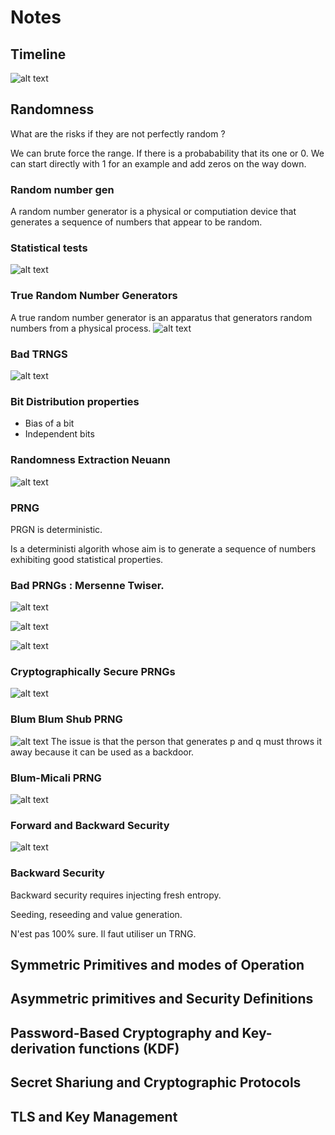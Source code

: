 # Notes

## Timeline 

![alt text](image.png)

## Randomness

What are the risks if they are not perfectly random ?

We can brute force the range.
If there is a probabability that its one or 0. We can start directly with 1 for an example and add zeros on the way down.

### Random number gen

A random number generator is a physical or computiation device that generates a sequence of numbers that appear to be random.

### Statistical tests

![alt text](image-1.png)

### True Random Number Generators

A true random number generator is an apparatus that generators random numbers from a physical process.
![alt text](image-2.png)

### Bad TRNGS

![alt text](image-3.png)


### Bit Distribution properties

- Bias of a bit
- Independent bits

### Randomness Extraction Neuann
![alt text](image-4.png)

### PRNG

PRGN is deterministic.

Is a deterministi algorith whose aim is to generate a sequence of numbers exhibiting good statistical properties.

### Bad PRNGs : Mersenne Twiser.

![alt text](image-5.png)

![alt text](image-6.png)

![alt text](image-7.png)


### Cryptographically Secure PRNGs

![alt text](image-8.png)

### Blum Blum Shub PRNG

![alt text](image-9.png)
The issue is that the person that generates p and q must throws it away because it can be used as a backdoor.

### Blum-Micali PRNG

![alt text](image-10.png)

### Forward and Backward Security
![alt text](image-11.png)

### Backward Security

Backward security requires injecting fresh entropy.

Seeding, reseeding and value generation.

N'est pas 100% sure. Il faut utiliser un TRNG.

## Symmetric Primitives and modes of Operation

## Asymmetric primitives and Security Definitions

## Password-Based Cryptography and Key-derivation functions (KDF)

## Secret Shariung and Cryptographic Protocols


## TLS and Key Management


